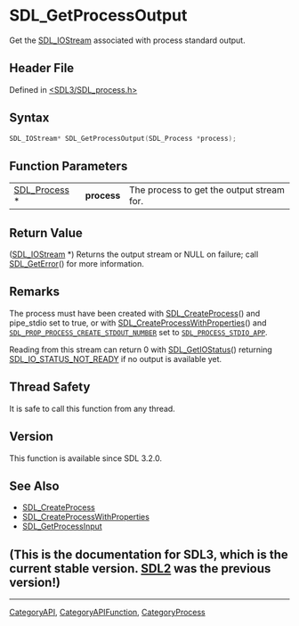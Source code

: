 # SDL_GetProcessOutput

Get the [SDL_IOStream](SDL_IOStream) associated with process standard output.

## Header File

Defined in [<SDL3/SDL_process.h>](https://github.com/libsdl-org/SDL/blob/main/include/SDL3/SDL_process.h)

## Syntax

```c
SDL_IOStream* SDL_GetProcessOutput(SDL_Process *process);
```

## Function Parameters

|                              |             |                                           |
| ---------------------------- | ----------- | ----------------------------------------- |
| [SDL_Process](SDL_Process) * | **process** | The process to get the output stream for. |

## Return Value

([SDL_IOStream](SDL_IOStream) *) Returns the output stream or NULL on
failure; call [SDL_GetError](SDL_GetError)() for more information.

## Remarks

The process must have been created with
[SDL_CreateProcess](SDL_CreateProcess)() and pipe_stdio set to true, or
with [SDL_CreateProcessWithProperties](SDL_CreateProcessWithProperties)()
and
[`SDL_PROP_PROCESS_CREATE_STDOUT_NUMBER`](SDL_PROP_PROCESS_CREATE_STDOUT_NUMBER)
set to [`SDL_PROCESS_STDIO_APP`](SDL_PROCESS_STDIO_APP).

Reading from this stream can return 0 with
[SDL_GetIOStatus](SDL_GetIOStatus)() returning
[SDL_IO_STATUS_NOT_READY](SDL_IO_STATUS_NOT_READY) if no output is
available yet.

## Thread Safety

It is safe to call this function from any thread.

## Version

This function is available since SDL 3.2.0.

## See Also

- [SDL_CreateProcess](SDL_CreateProcess)
- [SDL_CreateProcessWithProperties](SDL_CreateProcessWithProperties)
- [SDL_GetProcessInput](SDL_GetProcessInput)


## (This is the documentation for SDL3, which is the current stable version. [SDL2](https://wiki.libsdl.org/SDL2/) was the previous version!)



----
[CategoryAPI](CategoryAPI), [CategoryAPIFunction](CategoryAPIFunction), [CategoryProcess](CategoryProcess)

